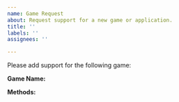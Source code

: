 ```yaml
---
name: Game Request
about: Request support for a new game or application.
title: ''
labels: ''
assignees: ''

---
```


<!--
Please make sure you SEARCH for any other issues requesting this game before submitting your issue - it might already have been requested.

If you haven't found a similar issue, please carry on. Make sure that when you fill in the responses you delete the square brackets as comments inside these are not visible in the bug report.

To be able to add game state support for a particular game we need a way of reading the values from the game. This can be done in one of several ways:

  1. Sometimes the game itself makes the relevant variables available (e.g. CSGO, Dota 2). This is quite uncommon and your requested game probably won't do this.
  
  2. Another option is mod support. Depending on the level of support, we may be able to make a custom mod that gets useful variables and sends them (via HTTP request) to Aurora (e.g. Minecraft, Subnautica).

  3. We may be able to read values from the game itself using memory reading. This WILL NOT BE DONE ON MULTIPLAYER GAMES or games with anti-cheat as memory reading can be used by cheats to give players an advantage, and so many anti-cheat systems will flag you if memory reading is detected.

  4. If the game already has support for lighting (e.g. it natively supports Razer Chroma) you may be able to patch the game and use the wrapper layer on Aurora to get the values from the existing system. This does not always work as sometimes games will not load modified DLLs. For this to work, we do not need to add anything special and you do not need to make an issue.
  
We are continuing to look at other options of getting data from games (such as optical character recgonition). Sadly if your game does not fit into any of the above groups, then Aurora cannot currently support your requested game.

If it does, feel free to fill in the following report and submit the issue.

-->

Please add support for the following game:

**Game Name:** <!-- What game is it? -->

**Methods:** <!-- Please tell us which methods of getting data this game has (see above). Native GSI/Mod support/Memory reading -->
